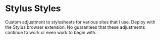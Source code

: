# Stylus Styles

Custom adjustment to stylesheets for various sites that I use. Deploy with the Stylus browser extension. No guarantees that these adjustments continue to work or even work to begin with.
